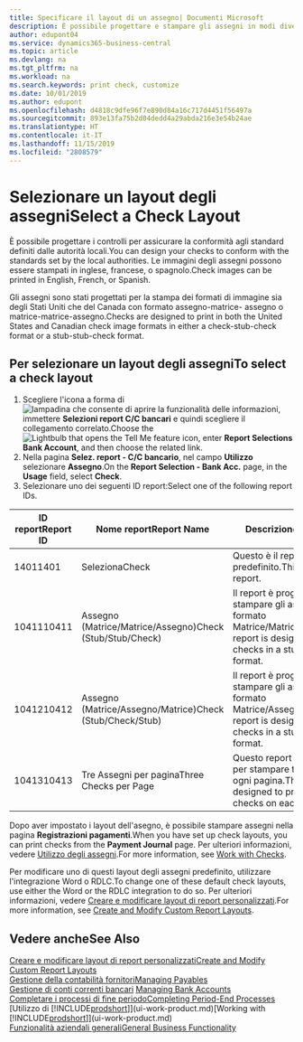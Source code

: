 ```yaml
---
title: Specificare il layout di un assegno| Documenti Microsoft
description: È possibile progettare e stampare gli assegni in modi diversi per conformità agli standard.
author: edupont04
ms.service: dynamics365-business-central
ms.topic: article
ms.devlang: na
ms.tgt_pltfrm: na
ms.workload: na
ms.search.keywords: print check, customize
ms.date: 10/01/2019
ms.author: edupont
ms.openlocfilehash: d4818c9dfe96f7e890d84a16c717d4451f56497a
ms.sourcegitcommit: 893e13fa75b2d04dedd4a29abda216e3e54b24ae
ms.translationtype: HT
ms.contentlocale: it-IT
ms.lasthandoff: 11/15/2019
ms.locfileid: "2808579"
---
```

# <a name="select-a-check-layout"></a><span data-ttu-id="7c2a5-103">Selezionare un layout degli assegni</span><span class="sxs-lookup"><span data-stu-id="7c2a5-103">Select a Check Layout</span></span>
<span data-ttu-id="7c2a5-104">È possibile progettare i controlli per assicurare la conformità agli standard definiti dalle autorità locali.</span><span class="sxs-lookup"><span data-stu-id="7c2a5-104">You can design your checks to conform with the standards set by the local authorities.</span></span> <span data-ttu-id="7c2a5-105">Le immagini degli assegni possono essere stampati in inglese, francese, o spagnolo.</span><span class="sxs-lookup"><span data-stu-id="7c2a5-105">Check images can be printed in English, French, or Spanish.</span></span>

<span data-ttu-id="7c2a5-106">Gli assegni sono stati progettati per la stampa dei formati di immagine sia degli Stati Uniti che del Canada con formato assegno-matrice- assegno o matrice-matrice-assegno.</span><span class="sxs-lookup"><span data-stu-id="7c2a5-106">Checks are designed to print in both the United States and Canadian check image formats in either a check-stub-check format or a stub-stub-check format.</span></span>

## <a name="to-select-a-check-layout"></a><span data-ttu-id="7c2a5-107">Per selezionare un layout degli assegni</span><span class="sxs-lookup"><span data-stu-id="7c2a5-107">To select a check layout</span></span>
1. <span data-ttu-id="7c2a5-108">Scegliere l'icona a forma di ![lampadina che consente di aprire la funzionalità delle informazioni](media/ui-search/search_small.png "Informazioni sull'operazione che si desidera eseguire"), immettere **Selezioni report C/C bancari** e quindi scegliere il collegamento correlato.</span><span class="sxs-lookup"><span data-stu-id="7c2a5-108">Choose the ![Lightbulb that opens the Tell Me feature](media/ui-search/search_small.png "Tell me what you want to do") icon, enter **Report Selections Bank Account**, and then choose the related link.</span></span>
2. <span data-ttu-id="7c2a5-109">Nella pagina **Selez. report - C/C bancario**, nel campo **Utilizzo** selezionare **Assegno**.</span><span class="sxs-lookup"><span data-stu-id="7c2a5-109">On the **Report Selection - Bank Acc.** page, in the **Usage** field, select **Check**.</span></span>
3. <span data-ttu-id="7c2a5-110">Selezionare uno dei seguenti ID report:</span><span class="sxs-lookup"><span data-stu-id="7c2a5-110">Select one of the following report IDs.</span></span>

| <span data-ttu-id="7c2a5-111">ID report</span><span class="sxs-lookup"><span data-stu-id="7c2a5-111">Report ID</span></span> | <span data-ttu-id="7c2a5-112">Nome report</span><span class="sxs-lookup"><span data-stu-id="7c2a5-112">Report Name</span></span> | <span data-ttu-id="7c2a5-113">Descrizione</span><span class="sxs-lookup"><span data-stu-id="7c2a5-113">Description</span></span> |
| --- | --- | --- |
| <span data-ttu-id="7c2a5-114">1401</span><span class="sxs-lookup"><span data-stu-id="7c2a5-114">1401</span></span> |<span data-ttu-id="7c2a5-115">Seleziona</span><span class="sxs-lookup"><span data-stu-id="7c2a5-115">Check</span></span> |<span data-ttu-id="7c2a5-116">Questo è il report predefinito.</span><span class="sxs-lookup"><span data-stu-id="7c2a5-116">This is the default report.</span></span> |
| <span data-ttu-id="7c2a5-117">10411</span><span class="sxs-lookup"><span data-stu-id="7c2a5-117">10411</span></span> |<span data-ttu-id="7c2a5-118">Assegno (Matrice/Matrice/Assegno)</span><span class="sxs-lookup"><span data-stu-id="7c2a5-118">Check (Stub/Stub/Check)</span></span> |<span data-ttu-id="7c2a5-119">Il report è progettato per stampare gli assegni in formato Matrice/Matrice/Assegno.</span><span class="sxs-lookup"><span data-stu-id="7c2a5-119">This report is designed to print checks in a stub/stub/check format.</span></span> |
| <span data-ttu-id="7c2a5-120">10412</span><span class="sxs-lookup"><span data-stu-id="7c2a5-120">10412</span></span> |<span data-ttu-id="7c2a5-121">Assegno (Matrice/Assegno/Matrice)</span><span class="sxs-lookup"><span data-stu-id="7c2a5-121">Check (Stub/Check/Stub)</span></span> |<span data-ttu-id="7c2a5-122">Il report è progettato per stampare gli assegni in formato Matrice/Assegno/Matrice.</span><span class="sxs-lookup"><span data-stu-id="7c2a5-122">This report is designed to print checks in a stub/check/stub format.</span></span> |
| <span data-ttu-id="7c2a5-123">10413</span><span class="sxs-lookup"><span data-stu-id="7c2a5-123">10413</span></span> |<span data-ttu-id="7c2a5-124">Tre Assegni per pagina</span><span class="sxs-lookup"><span data-stu-id="7c2a5-124">Three Checks per Page</span></span> |<span data-ttu-id="7c2a5-125">Questo report è progettato per stampare tre assegni su ogni pagina.</span><span class="sxs-lookup"><span data-stu-id="7c2a5-125">This report is designed to print three checks on each page.</span></span> |

<span data-ttu-id="7c2a5-126">Dopo aver impostato i layout dell'asegno, è possibile stampare assegni nella pagina **Registrazioni pagamenti**.</span><span class="sxs-lookup"><span data-stu-id="7c2a5-126">When you have set up check layouts, you can print checks from the **Payment Journal** page.</span></span> <span data-ttu-id="7c2a5-127">Per ulteriori informazioni, vedere [Utilizzo degli assegni](payables-how-work-checks.md).</span><span class="sxs-lookup"><span data-stu-id="7c2a5-127">For more information, see [Work with Checks](payables-how-work-checks.md).</span></span>

<span data-ttu-id="7c2a5-128">Per modificare uno di questi layout degli assegni predefinito, utilizzare l'integrazione Word o RDLC.</span><span class="sxs-lookup"><span data-stu-id="7c2a5-128">To change one of these default check layouts, use either the Word or the RDLC integration to do so.</span></span> <span data-ttu-id="7c2a5-129">Per ulteriori informazioni, vedere [Creare e modificare layout di report personalizzati](ui-how-create-custom-report-layout.md).</span><span class="sxs-lookup"><span data-stu-id="7c2a5-129">For more information, see [Create and Modify Custom Report Layouts](ui-how-create-custom-report-layout.md).</span></span>

## <a name="see-also"></a><span data-ttu-id="7c2a5-130">Vedere anche</span><span class="sxs-lookup"><span data-stu-id="7c2a5-130">See Also</span></span>
[<span data-ttu-id="7c2a5-131">Creare e modificare layout di report personalizzati</span><span class="sxs-lookup"><span data-stu-id="7c2a5-131">Create and Modify Custom Report Layouts</span></span>](ui-how-create-custom-report-layout.md)  
[<span data-ttu-id="7c2a5-132">Gestione della contabilità fornitori</span><span class="sxs-lookup"><span data-stu-id="7c2a5-132">Managing Payables</span></span>](payables-manage-payables.md)  
<span data-ttu-id="7c2a5-133">[Gestione di conti correnti bancari](bank-manage-bank-accounts.md) </span><span class="sxs-lookup"><span data-stu-id="7c2a5-133">[Managing Bank Accounts](bank-manage-bank-accounts.md) </span></span>  
[<span data-ttu-id="7c2a5-134">Completare i processi di fine periodo</span><span class="sxs-lookup"><span data-stu-id="7c2a5-134">Completing Period-End Processes</span></span>](year-how-complete-period-end-processes.md)  
<span data-ttu-id="7c2a5-135">[Utilizzo di [!INCLUDE[prodshort](includes/prodshort.md)]](ui-work-product.md)</span><span class="sxs-lookup"><span data-stu-id="7c2a5-135">[Working with [!INCLUDE[prodshort](includes/prodshort.md)]](ui-work-product.md)</span></span>  
[<span data-ttu-id="7c2a5-136">Funzionalità aziendali generali</span><span class="sxs-lookup"><span data-stu-id="7c2a5-136">General Business Functionality</span></span>](ui-across-business-areas.md)

